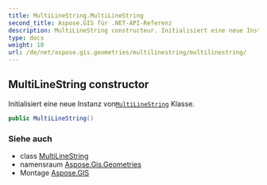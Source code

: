 ```yaml
---
title: MultiLineString.MultiLineString
second_title: Aspose.GIS für .NET-API-Referenz
description: MultiLineString constructeur. Initialisiert eine neue Instanz vonMultiLineString Klasse.
type: docs
weight: 10
url: /de/net/aspose.gis.geometries/multilinestring/multilinestring/
---
```

## MultiLineString constructor

Initialisiert eine neue Instanz von[`MultiLineString`](../) Klasse.

```csharp
public MultiLineString()
```

### Siehe auch

* class [MultiLineString](../)
* namensraum [Aspose.Gis.Geometries](../../multilinestring/)
* Montage [Aspose.GIS](../../../)


